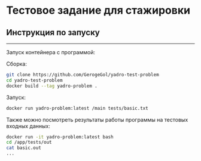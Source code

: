 # Тестовое задание для стажировки 

## Инструкция по запуску

---
Запуск контейнера с программой:

Сборка:

```zsh
git clone https://github.com/GerogeGol/yadro-test-problem 
cd yadro-test-problem
docker build --tag yadro-problem .

```

Запуск:

```zsh
docker run yadro-problem:latest /main tests/basic.txt
```

Также можно посмотреть результаты работы программы на тестовых входных данных:

```zsh
docker run -it yadro-problem:latest bash
cd /app/tests/out
cat basic.out
...
```
